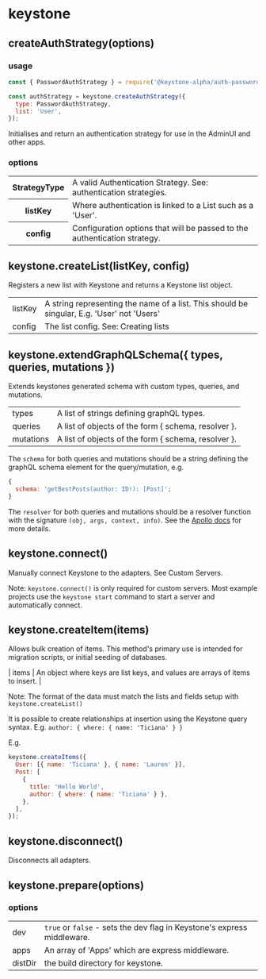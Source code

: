 <!--[meta]
section: api
title: Keystone
[meta]-->

# keystone

## createAuthStrategy(options)

### usage

```javascript
const { PasswordAuthStrategy } = require('@keystone-alpha/auth-password');

const authStrategy = keystone.createAuthStrategy({
  type: PasswordAuthStrategy,
  list: 'User',
});
```

Initialises and return an authentication strategy for use in the AdminUI and other apps.

### options

<table>
<tr>
<th>StrategyType</th>
<td>A valid Authentication Strategy. See: authentication strategies.</td>
</tr>
<tr>
<th>listKey</th>
<td>Where authentication is linked to a List such as a 'User'.</td>
</tr>
<tr>
<th>config</th>
<td>Configuration options that will be passed to the authentication strategy. </td>
</tr>
</table>

## keystone.createList(listKey, config)

Registers a new list with Keystone and returns a Keystone list object.

|         |                                                                                            |
| ------- | ------------------------------------------------------------------------------------------ |
| listKey | A string representing the name of a list. This should be singular, E.g. 'User' not 'Users' |
| config  | The list config. See: Creating lists                                                       |

## keystone.extendGraphQLSchema({ types, queries, mutations })

Extends keystones generated schema with custom types, queries, and mutations.

|           |                                                     |
| --------- | --------------------------------------------------- |
| types     | A list of strings defining graphQL types.           |
| queries   | A list of objects of the form { schema, resolver }. |
| mutations | A list of objects of the form { schema, resolver }. |

The `schema` for both queries and mutations should be a string defining the graphQL schema element for the query/mutation, e.g.

```javascript
{
  schema: 'getBestPosts(author: ID!): [Post]';
}
```

The `resolver` for both queries and mutations should be a resolver function with the signature `(obj, args, context, info)`. See the [Apollo docs](https://www.apollographql.com/docs/graphql-tools/resolvers/#resolver-function-signature) for more details.

## keystone.connect()

Manually connect Keystone to the adapters. See Custom Servers.

Note: `keystone.connect()` is only required for custom servers. Most example projects use the `keystone start` command to start a server and automatically connect.

## keystone.createItem(items)

Allows bulk creation of items. This method's primary use is intended for migration scripts, or initial seeding of databases.

| items | An object where keys are list keys, and values are arrays of items to insert. |

Note: The format of the data must match the lists and fields setup with `keystone.createList()`

It is possible to create relationships at insertion using the Keystone query syntax. E.g. `author: { where: { name: 'Ticiana' } }`

E.g.

```javascript
keystone.createItems({
  User: [{ name: 'Ticiana' }, { name: 'Lauren' }],
  Post: [
    {
      title: 'Hello World',
      author: { where: { name: 'Ticiana' } },
    },
  ],
});
```

## keystone.disconnect()

Disconnects all adapters.

## keystone.prepare(options)

### options

|         |                                                                         |
| ------- | ----------------------------------------------------------------------- |
| dev     | `true` or `false` - sets the dev flag in Keystone's express middleware. |
| apps    | An array of 'Apps' which are express middleware.                        |
| distDir | the build directory for keystone.                                       |

<!--

Undocumented Methods:

 - getAdminMeta
 - getTypeDefs
 - registerSchema
 - getAdminSchema
 - dumpSchema
 - getAccessContext
 - createItem

-->
